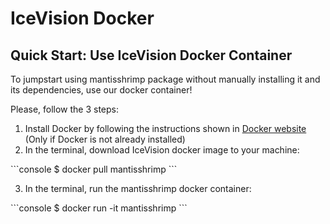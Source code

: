 # IceVision Docker

## Quick Start: Use IceVision Docker Container

To jumpstart using mantisshrimp package without manually installing it
and its dependencies, use our docker container!

Please, follow the 3 steps:

1.  Install Docker by following the instructions shown in [Docker
    website](https://docs.docker.com/engine/install/) (Only if Docker is
    not already installed)
2.  In the terminal, download IceVision docker image to your machine:

<div class="termy">
```console
$ docker pull mantisshrimp
```
</div>

3.  In the terminal, run the mantisshrimp docker container:

<div class="termy">
```console
$ docker run -it mantisshrimp
```
</div>